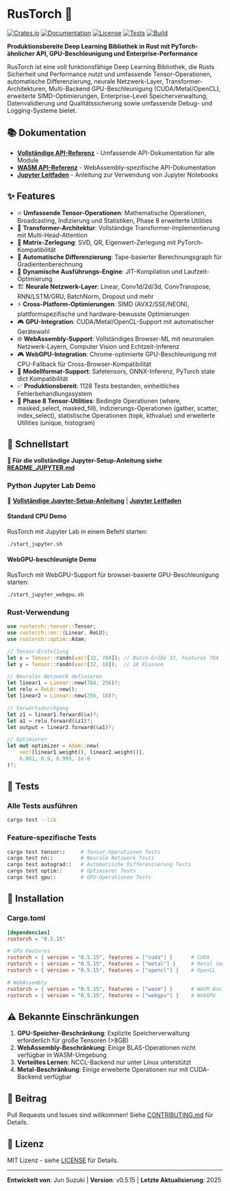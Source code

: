 # RusTorch 🚀

[![Crates.io](https://img.shields.io/crates/v/rustorch)](https://crates.io/crates/rustorch)
[![Documentation](https://docs.rs/rustorch/badge.svg)](https://docs.rs/rustorch)
[![License](https://img.shields.io/badge/license-MIT%2FApache--2.0-blue.svg)](https://github.com/JunSuzukiJapan/rustorch)
[![Tests](https://img.shields.io/badge/tests-1128%20passing-brightgreen.svg)](#testing)
[![Build](https://img.shields.io/badge/build-passing-brightgreen.svg)](#testing)

**Produktionsbereite Deep Learning Bibliothek in Rust mit PyTorch-ähnlicher API, GPU-Beschleunigung und Enterprise-Performance**

RusTorch ist eine voll funktionsfähige Deep Learning Bibliothek, die Rusts Sicherheit und Performance nutzt und umfassende Tensor-Operationen, automatische Differenzierung, neurale Netzwerk-Layer, Transformer-Architekturen, Multi-Backend GPU-Beschleunigung (CUDA/Metal/OpenCL), erweiterte SIMD-Optimierungen, Enterprise-Level Speicherverwaltung, Datenvalidierung und Qualitätssicherung sowie umfassende Debug- und Logging-Systeme bietet.

## 📚 Dokumentation

- **[Vollständige API-Referenz](API_DOCUMENTATION.md)** - Umfassende API-Dokumentation für alle Module
- **[WASM API-Referenz](WASM_API_DOCUMENTATION.md)** - WebAssembly-spezifische API-Dokumentation
- **[Jupyter Leitfaden](jupyter-guide.md)** - Anleitung zur Verwendung von Jupyter Notebooks

## ✨ Features

- 🔥 **Umfassende Tensor-Operationen**: Mathematische Operationen, Broadcasting, Indizierung und Statistiken, Phase 8 erweiterte Utilities
- 🤖 **Transformer-Architektur**: Vollständige Transformer-Implementierung mit Multi-Head-Attention
- 🧮 **Matrix-Zerlegung**: SVD, QR, Eigenwert-Zerlegung mit PyTorch-Kompatibilität
- 🧠 **Automatische Differenzierung**: Tape-basierter Berechnungsgraph für Gradientenberechnung
- 🚀 **Dynamische Ausführungs-Engine**: JIT-Kompilation und Laufzeit-Optimierung
- 🏗️ **Neurale Netzwerk-Layer**: Linear, Conv1d/2d/3d, ConvTranspose, RNN/LSTM/GRU, BatchNorm, Dropout und mehr
- ⚡ **Cross-Platform-Optimierungen**: SIMD (AVX2/SSE/NEON), plattformspezifische und hardware-bewusste Optimierungen
- 🎮 **GPU-Integration**: CUDA/Metal/OpenCL-Support mit automatischer Gerätewahl
- 🌐 **WebAssembly-Support**: Vollständiges Browser-ML mit neuronalen Netzwerk-Layern, Computer Vision und Echtzeit-Inferenz
- 🎮 **WebGPU-Integration**: Chrome-optimierte GPU-Beschleunigung mit CPU-Fallback für Cross-Browser-Kompatibilität
- 📁 **Modellformat-Support**: Safetensors, ONNX-Inferenz, PyTorch state dict Kompatibilität
- ✅ **Produktionsbereit**: 1128 Tests bestanden, einheitliches Fehlerbehandlungssystem
- 🎯 **Phase 8 Tensor-Utilities**: Bedingte Operationen (where, masked_select, masked_fill), Indizierungs-Operationen (gather, scatter, index_select), statistische Operationen (topk, kthvalue) und erweiterte Utilities (unique, histogram)

## 🚀 Schnellstart

**📓 Für die vollständige Jupyter-Setup-Anleitung siehe [README_JUPYTER.md](../../README_JUPYTER.md)**

### Python Jupyter Lab Demo

📓 **[Vollständige Jupyter-Setup-Anleitung](../../README_JUPYTER.md)** | **[Jupyter Leitfaden](jupyter-guide.md)**

#### Standard CPU Demo
RusTorch mit Jupyter Lab in einem Befehl starten:

```bash
./start_jupyter.sh
```

#### WebGPU-beschleunigte Demo
RusTorch mit WebGPU-Support für browser-basierte GPU-Beschleunigung starten:

```bash
./start_jupyter_webgpu.sh
```

### Rust-Verwendung

```rust
use rustorch::tensor::Tensor;
use rustorch::nn::{Linear, ReLU};
use rustorch::optim::Adam;

// Tensor-Erstellung
let x = Tensor::randn(vec![32, 784]); // Batch-Größe 32, Features 784
let y = Tensor::randn(vec![32, 10]);  // 10 Klassen

// Neurales Netzwerk definieren
let linear1 = Linear::new(784, 256)?;
let relu = ReLU::new();
let linear2 = Linear::new(256, 10)?;

// Vorwärtsdurchgang
let z1 = linear1.forward(&x)?;
let a1 = relu.forward(&z1)?;
let output = linear2.forward(&a1)?;

// Optimierer
let mut optimizer = Adam::new(
    vec![linear1.weight(), linear2.weight()], 
    0.001, 0.9, 0.999, 1e-8
)?;
```

## 🧪 Tests

### Alle Tests ausführen
```bash
cargo test --lib
```

### Feature-spezifische Tests
```bash
cargo test tensor::     # Tensor-Operationen Tests
cargo test nn::         # Neurale Netzwerk Tests
cargo test autograd::   # Automatische Differenzierung Tests
cargo test optim::      # Optimierer Tests
cargo test gpu::        # GPU-Operationen Tests
```

## 🔧 Installation

### Cargo.toml
```toml
[dependencies]
rustorch = "0.5.15"

# GPU Features
rustorch = { version = "0.5.15", features = ["cuda"] }      # CUDA
rustorch = { version = "0.5.15", features = ["metal"] }     # Metal (macOS)
rustorch = { version = "0.5.15", features = ["opencl"] }    # OpenCL

# WebAssembly
rustorch = { version = "0.5.15", features = ["wasm"] }      # WASM Basic
rustorch = { version = "0.5.15", features = ["webgpu"] }    # WebGPU
```

## ⚠️ Bekannte Einschränkungen

1. **GPU-Speicher-Beschränkung**: Explizite Speicherverwaltung erforderlich für große Tensoren (>8GB)
2. **WebAssembly-Beschränkung**: Einige BLAS-Operationen nicht verfügbar in WASM-Umgebung
3. **Verteiltes Lernen**: NCCL-Backend nur unter Linux unterstützt
4. **Metal-Beschränkung**: Einige erweiterte Operationen nur mit CUDA-Backend verfügbar

## 🤝 Beitrag

Pull Requests und Issues sind willkommen! Siehe [CONTRIBUTING.md](../../CONTRIBUTING.md) für Details.

## 📄 Lizenz

MIT Lizenz - siehe [LICENSE](../../LICENSE) für Details.

---

**Entwickelt von**: Jun Suzuki | **Version**: v0.5.15 | **Letzte Aktualisierung**: 2025